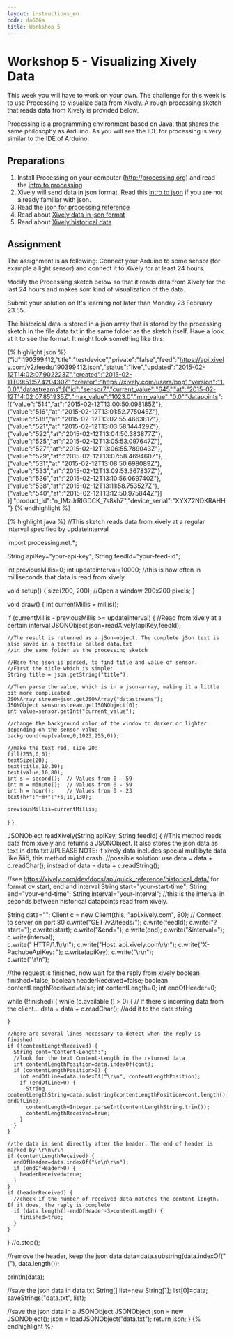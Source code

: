 ```yaml
---
layout: instructions_en
code: da606a
title: Workshop 5
---
```


# Workshop 5 - Visualizing Xively Data

This week you will have to work on your own. The challenge for this week is to use Processing to visualize data from Xively. A rough processing sketch that reads data from Xively is provided below. 

Processing is a programming environment based on Java, that shares the same philosophy as Arduino. As you will see the IDE for processing is very similar to the IDE of Arduino. 

## Preparations

1. Install Processing on your computer (<http://processing.org>) and read the [intro to processing](http://www.processing.org/tutorials/gettingstarted/)
2. Xively will send data in json format. Read this [intro to json](http://www.w3schools.com/json/) if you are not already familiar with json. 
3. Read the [json for processing reference](http://www.processing.org/reference/JSONObject.html) 
4. Read about [Xively data in json format](https://xively.com/dev/docs/api/data/read/single_feed/)
5. Read about [Xively historical data](https://xively.com/dev/docs/api/quick_reference/historical_data/)

## Assignment

The assignment is as following: Connect your Arduino to some sensor (for example a light sensor) and connect it to Xively for at least 24 hours. 

Modify the Processing sketch below so that it reads data from Xively for the last 24 hours and makes som kind of visualization of the data. 

Submit your solution on It's learning not later than Monday 23 February 23.55. 

The historical data is stored in a json array that is stored by the processing sketch in the file data.txt in the same folder as the sketch itself. Have a look at it to see the format. It might look something like this:

{% highlight json %}
{"id":190399412,"title":"testdevice","private":"false","feed":"https://api.xively.com/v2/feeds/190399412.json","status":"live","updated":"2015-02-12T14:02:07.902223Z","created":"2015-02-11T09:51:57.420430Z","creator":"https://xively.com/users/bop","version":"1.0.0","datastreams":[{"id":"sensor7","current_value":"645","at":"2015-02-12T14:02:07.851935Z","max_value":"1023.0","min_value":"0.0","datapoints":
[{"value":"514","at":"2015-02-12T13:00:50.098185Z"},{"value":"516","at":"2015-02-12T13:01:52.775045Z"},{"value":"518","at":"2015-02-12T13:02:55.466381Z"},{"value":"521","at":"2015-02-12T13:03:58.144429Z"},{"value":"522","at":"2015-02-12T13:04:50.383877Z"},{"value":"525","at":"2015-02-12T13:05:53.097647Z"},{"value":"527","at":"2015-02-12T13:06:55.789043Z"},{"value":"529","at":"2015-02-12T13:07:58.469460Z"},{"value":"531","at":"2015-02-12T13:08:50.698089Z"},{"value":"533","at":"2015-02-12T13:09:53.367837Z"},{"value":"536","at":"2015-02-12T13:10:56.069740Z"},{"value":"538","at":"2015-02-12T13:11:58.753527Z"},{"value":"540","at":"2015-02-12T13:12:50.975844Z"}]
}],"product_id":"n_IMzJrRIGDCK_7s8khZ","device_serial":"XYXZ2NDKRAHH"}
{% endhighlight %}

{% highlight java %}
//This sketch reads data from xively at a regular interval specified by updateinterval

import processing.net.*;

String apiKey="your-api-key";
String feedId="your-feed-id";

int previousMillis=0;
int updateinterval=10000; //this is how often in milliseconds that data is read from xively

void setup() {
  size(200, 200); //Open a window 200x200 pixels;
}

void draw() {
  int currentMillis = millis();

  if (currentMillis - previousMillis >= updateinterval) {
    //Read from xively at a certain interval
    JSONObject json=readXively(apiKey,feedId);
    
    //The result is returned as a jSon-object. The complete jSon text is also saved in a textfile called data.txt
    //in the same folder as the processing sketch
    
    //Here the json is parsed, to find title and value of sensor.
    //First the title which is simple:
    String title = json.getString("title");
    
    //Then parse the value, which is in a json-array, making it a little bit more complicated
    JSONArray stream=json.getJSONArray("datastreams");
    JSONObject sensor=stream.getJSONObject(0);
    int value=sensor.getInt("current_value");
    
    //change the background color of the window to darker or lighter depending on the sensor value
    background(map(value,0,1023,255,0));
    
    //make the text red, size 20:
    fill(255,0,0);
    textSize(20);
    text(title,10,30);
    text(value,10,80);
    int s = second();  // Values from 0 - 59
    int m = minute();  // Values from 0 - 59
    int h = hour();    // Values from 0 - 23
    text(h+":"+m+":"+s,10,130);

    previousMillis=currentMillis;
  }
}



JSONObject readXively(String apiKey, String feedId) {
  //This method reads data from xively and returns a JSONObject. It also stores the json data as text in data.txt
  //PLEASE NOTE: if xively data includes special multibyte data like åäö, this method might crash.
  //possible solution: use data = data + c.readChar(); instead of data = data + c.readString();

  //see https://xively.com/dev/docs/api/quick_reference/historical_data/ for format ov start, end and interval
  String start="your-start-time";
  String end="your-end-time";
  String interval="your-interval";  //this is the interval in seconds between historical datapoints read from xively. 



  String data="";
  Client c = new Client(this, "api.xively.com", 80); // Connect to server on port 80
  c.write("GET /v2/feeds/");
  c.write(feedId);
  c.write("?start=");
  c.write(start);
  c.write("&end=");
  c.write(end);
  c.write("&interval=");
  c.write(interval);  
  c.write(" HTTP/1.1\r\n");
  c.write("Host: api.xively.com\r\n");
  c.write("X-PachubeApiKey: ");
  c.write(apiKey);
  c.write("\r\n");  
  c.write("\r\n"); 
  
  //the request is finished, now wait for the reply from xively
  boolean finished=false;
  boolean headerReceived=false;
  boolean contentLengthReceived=false;
  int contentLength=0;
  int endOfHeader=0;

  while (!finished) {
    while (c.available () > 0) { // If there's incoming data from the client...
      data = data + c.readChar(); //add it to the data string

    }
    
    //here are several lines necessary to detect when the reply is finished
    if (!contentLengthReceived) {
      String cont="Content-Length:";
      //look for the text Content-Length in the returned data
      int contentLengthPosition=data.indexOf(cont);
      if (contentLengthPosition>0) {
        int endOfLine=data.indexOf("\r\n", contentLengthPosition);
        if (endOfLine>0) {
          String contentLengthString=data.substring(contentLengthPosition+cont.length(), endOfLine);
          contentLength=Integer.parseInt(contentLengthString.trim());
          contentLengthReceived=true;
        }
      }
    }
    
    //the data is sent directly after the header. The end of header is marked by \r\n\r\n
    if (contentLengthReceived) {
      endOfHeader=data.indexOf("\r\n\r\n");
      if (endOfHeader>0) {
        headerReceived=true;
      }
    }
    if (headerReceived) {
      //check if the number of received data matches the content length. If it does, the reply is complete
      if (data.length()-endOfHeader-3>contentLength) {        
        finished=true;
      }
    }
  }
  //c.stop();


  //remove the header, keep the json data
  data=data.substring(data.indexOf("{"), data.length());
  
  println(data);  
  
  
  //save the json data in data.txt
  String[] list=new String[1];
  list[0]=data;
  saveStrings("data.txt", list);

  //save the json data in a JSONObject
  JSONObject json = new JSONObject();
  json = loadJSONObject("data.txt");
  return json;
}
{% endhighlight %}